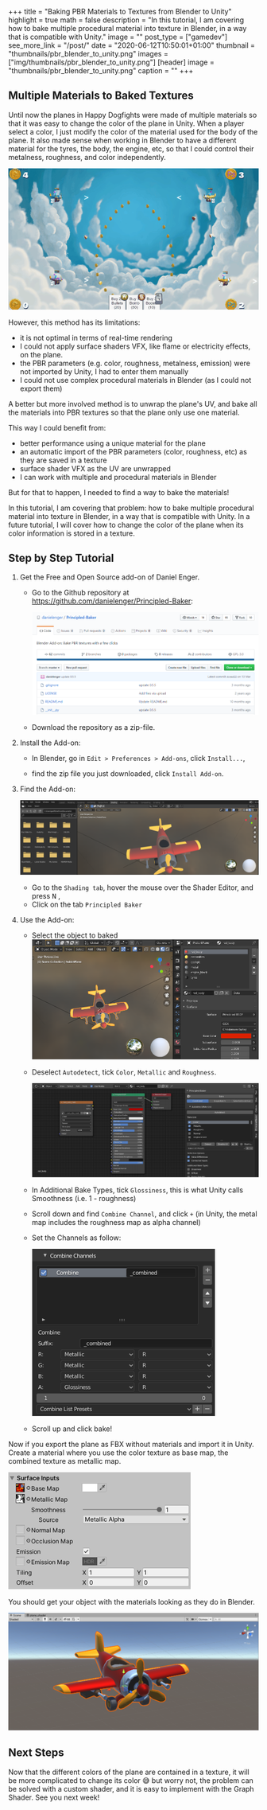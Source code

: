 +++
title = "Baking PBR Materials to Textures from Blender to Unity"
highlight = true
math = false
description = "In this tutorial, I am covering how to bake multiple procedural material into texture in Blender, in a way that is compatible with Unity."
image = ""
post_type = ["gamedev"]
see_more_link = "/post/"
date = "2020-06-12T10:50:01+01:00"
thumbnail = "thumbnails/pbr_blender_to_unity.png"
images = ["img/thumbnails/pbr_blender_to_unity.png"]
[header]
image = "thumbnails/pbr_blender_to_unity.png"
caption = ""
+++

## Multiple Materials to Baked Textures

Until now the planes in Happy Dogfights were made of multiple materials so that it was easy to change the color of the plane in Unity. When a player select a color, I just modify the color of the material used for the body of the plane. It also made sense when working in Blender to have a different material for the tyres, the body, the engine, etc, so that I could control their metalness, roughness, and color  independently. 

![4color](img/4color.gif)


However, this method has its limitations: 

- it is not optimal in terms of real-time rendering
- I could not apply surface shaders VFX, like flame or electricity effects, on the plane. 
- the PBR parameters (e.g. color, roughness, metalness, emission) were not imported by Unity, I had to enter them manually
- I could not use complex procedural materials in Blender (as I could not export them)



A better but more involved method is to unwrap the plane's UV, and bake all the materials into PBR textures so that the plane only use one material. 

This way I could benefit from:

- better performance using a unique material for the plane
- an automatic import  of the PBR parameters (color, roughness, etc) as they are saved in a texture
- surface shader VFX as the UV are unwrapped
- I can work with multiple and procedural materials in Blender



But for that to happen, I needed to find a way to bake the materials! 

In this tutorial, I am covering that problem: how to bake multiple procedural material into texture in Blender, in a way that is compatible with Unity. In a future tutorial, I will cover how to change the color of the plane when its color information is stored in a texture.



## Step by Step Tutorial

1. Get the Free and Open Source add-on of Daniel Enger.

   - Go to the Github repository at https://github.com/danielenger/Principled-Baker:

     ![image-20200606152319418](img/image-20200606152319418.png)

   - Download the repository as a zip-file.

2. Install the Add-on: 

   - In Blender, go in  `Edit > Preferences > Add-ons`, click `Install...`,

   - find the zip file you just downloaded, click `Install Add-on`.

     

3. Find the Add-on:

   ![image-20200606154340911](img/image-20200606154340911.png)

   - Go to the `Shading tab`, hover the mouse over the Shader Editor, and press <kbd>N</kbd> , 
   - Click on the tab `Principled Baker`

4. Use the Add-on:

   - Select the object to baked![image-20200606154214947](img/image-20200606154214947.png)

   - Deselect `Autodetect`, tick `Color`, `Metallic` and `Roughness`.

     ![image-20200606162743678](img/image-20200606162743678.png)

   - In Additional Bake Types, tick `Glossiness`, this is what Unity calls Smoothness (i.e. 1 - roughness) 

   - Scroll down and find `Combine Channel`, and click `+` (in Unity, the metal map includes the roughness map as alpha channel)

   - Set the Channels as follow:

     ![image-20200606163923937](img/image-20200606163923937.png)

   - Scroll up and click bake!

Now if you export the plane as FBX without materials and import it in Unity. Create a material where you use the color texture as base map, the combined texture as metallic map. 

![image-20200612122542943](img/image-20200612122542943.png)

You should get your object with the materials looking as they do in Blender.

![image-20200606185940453](img/image-20200606185940453.png)



## Next Steps

Now that the different colors of the plane are contained in a texture, it will be more complicated to change its color :sweat_smile: but worry not, the problem can be solved with a custom shader, and it is easy to implement with the Graph Shader. See you next week!
